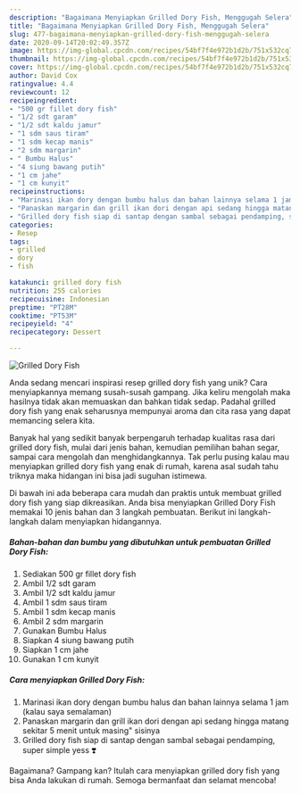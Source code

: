 ```yaml
---
description: "Bagaimana Menyiapkan Grilled Dory Fish, Menggugah Selera"
title: "Bagaimana Menyiapkan Grilled Dory Fish, Menggugah Selera"
slug: 477-bagaimana-menyiapkan-grilled-dory-fish-menggugah-selera
date: 2020-09-14T20:02:49.357Z
image: https://img-global.cpcdn.com/recipes/54bf7f4e972b1d2b/751x532cq70/grilled-dory-fish-foto-resep-utama.jpg
thumbnail: https://img-global.cpcdn.com/recipes/54bf7f4e972b1d2b/751x532cq70/grilled-dory-fish-foto-resep-utama.jpg
cover: https://img-global.cpcdn.com/recipes/54bf7f4e972b1d2b/751x532cq70/grilled-dory-fish-foto-resep-utama.jpg
author: David Cox
ratingvalue: 4.4
reviewcount: 12
recipeingredient:
- "500 gr fillet dory fish"
- "1/2 sdt garam"
- "1/2 sdt kaldu jamur"
- "1 sdm saus tiram"
- "1 sdm kecap manis"
- "2 sdm margarin"
- " Bumbu Halus"
- "4 siung bawang putih"
- "1 cm jahe"
- "1 cm kunyit"
recipeinstructions:
- "Marinasi ikan dory dengan bumbu halus dan bahan lainnya selama 1 jam (kalau saya semalaman)"
- "Panaskan margarin dan grill ikan dori dengan api sedang hingga matang sekitar 5 menit untuk masing&#34; sisinya"
- "Grilled dory fish siap di santap dengan sambal sebagai pendamping, super simple yess ❣️"
categories:
- Resep
tags:
- grilled
- dory
- fish

katakunci: grilled dory fish 
nutrition: 255 calories
recipecuisine: Indonesian
preptime: "PT28M"
cooktime: "PT53M"
recipeyield: "4"
recipecategory: Dessert

---
```



![Grilled Dory Fish](https://img-global.cpcdn.com/recipes/54bf7f4e972b1d2b/751x532cq70/grilled-dory-fish-foto-resep-utama.jpg)

Anda sedang mencari inspirasi resep grilled dory fish yang unik? Cara menyiapkannya memang susah-susah gampang. Jika keliru mengolah maka hasilnya tidak akan memuaskan dan bahkan tidak sedap. Padahal grilled dory fish yang enak seharusnya mempunyai aroma dan cita rasa yang dapat memancing selera kita.

Banyak hal yang sedikit banyak berpengaruh terhadap kualitas rasa dari grilled dory fish, mulai dari jenis bahan, kemudian pemilihan bahan segar, sampai cara mengolah dan menghidangkannya. Tak perlu pusing kalau mau menyiapkan grilled dory fish yang enak di rumah, karena asal sudah tahu triknya maka hidangan ini bisa jadi suguhan istimewa.




Di bawah ini ada beberapa cara mudah dan praktis untuk membuat grilled dory fish yang siap dikreasikan. Anda bisa menyiapkan Grilled Dory Fish memakai 10 jenis bahan dan 3 langkah pembuatan. Berikut ini langkah-langkah dalam menyiapkan hidangannya.

<!--inarticleads1-->

##### Bahan-bahan dan bumbu yang dibutuhkan untuk pembuatan Grilled Dory Fish:

1. Sediakan 500 gr fillet dory fish
1. Ambil 1/2 sdt garam
1. Ambil 1/2 sdt kaldu jamur
1. Ambil 1 sdm saus tiram
1. Ambil 1 sdm kecap manis
1. Ambil 2 sdm margarin
1. Gunakan  Bumbu Halus
1. Siapkan 4 siung bawang putih
1. Siapkan 1 cm jahe
1. Gunakan 1 cm kunyit




<!--inarticleads2-->

##### Cara menyiapkan Grilled Dory Fish:

1. Marinasi ikan dory dengan bumbu halus dan bahan lainnya selama 1 jam (kalau saya semalaman)
1. Panaskan margarin dan grill ikan dori dengan api sedang hingga matang sekitar 5 menit untuk masing&#34; sisinya
1. Grilled dory fish siap di santap dengan sambal sebagai pendamping, super simple yess ❣️




Bagaimana? Gampang kan? Itulah cara menyiapkan grilled dory fish yang bisa Anda lakukan di rumah. Semoga bermanfaat dan selamat mencoba!
